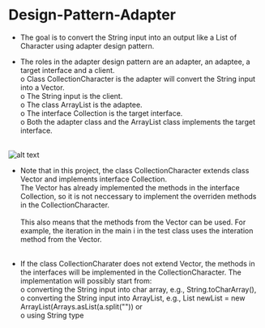 # Design-Pattern-Adapter

- The goal is to convert the String input into an output like a List of Character using adapter design pattern.<br />

- The roles in the adapter design pattern are an adapter, an adaptee, a target interface and a client. <br />
o Class CollectionCharacter is the adapter will convert the String input into a Vector<Character>. <br />
o The String input is the client.   
o The class ArrayList is the adaptee. <br /> 
o The interface Collection<Character> is the target interface. <br /> 
o Both the adapter class and the ArrayList class implements the target interface.  <br /><br />  

![alt text](https://github.com/wangchit/Design-Pattern-Adapter/blob/master/adapterPatternUML.png)


- Note that in this project, the class CollectionCharacter extends class Vector and implements interface Collection. <br />
The Vector has already implemented the methods in the interface Collection, so it is not neccessary to implement the overriden methods in the CollectionCharacter.<br /><br />This also means that the methods from the Vector can be used. For example, the iteration in the main i in the test class uses the interation method from the Vector. <br /><br />  


- If the class CollectionCharater does not extend Vector, the methods in the interfaces will be implemented in the CollectionCharacter. The implementation will possibly start from: <br />
o converting the String input into char array, e.g., String.toCharArray(), <br /> 
o converting the String input into ArrayList, e.g., List<String> newList = new ArrayList<String>(Arrays.asList(a.split("")) or  <br />
o using String type  <br /> 
 

  
